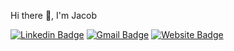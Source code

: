 Hi there 👋, I'm Jacob

[![Linkedin Badge](https://img.shields.io/badge/-Jacob_Yablonski-blue?style=flat-square&logo=Linkedin&logoColor=white&link=https://www.linkedin.com/in/jacobyablonski/)](https://www.linkedin.com/in/jacobyablonski/)
[![Gmail Badge](https://img.shields.io/badge/-jyablonski9@gmail.com-c14438?style=flat-square&logo=Gmail&logoColor=white&link=mailto:jyablonski9@gmail.com)](mailto:jyablonski9@gmail.com)
[![Website Badge](https://img.shields.io/badge/personal_website-00ff00?style=for-the-badge&logoColor=white&link=https://www.jyablonski.dev)](https://www.jyablonski.dev)
